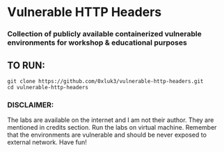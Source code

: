 # Vulnerable HTTP Headers
### Collection of publicly available containerized vulnerable environments for workshop & educational purposes

## TO RUN:
```
git clone https://github.com/0xluk3/vulnerable-http-headers.git
cd vulnerable-http-headers
```

### DISCLAIMER:
The labs are available on the internet and I am not their author. They are mentioned in credits section.
Run the labs on virtual machine.
Remember that the environments are vulnerable and should be never exposed to external network.
Have fun!

